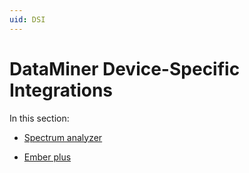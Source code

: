 ```yaml
---
uid: DSI
---
```


# DataMiner Device-Specific Integrations

In this section:

- [Spectrum analyzer](xref:DSISpectrum#spectrum-analyzer)

- [Ember plus](xref:DSIEmberPlus#ember-plus)
